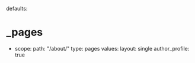 defaults:
  # _pages
  - scope:
      path: "/about/"
      type: pages
    values:
      layout: single
      author_profile: true

